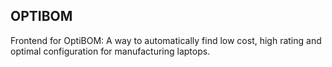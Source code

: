 ## OPTIBOM
Frontend for OptiBOM: A way to automatically find low cost, high rating and optimal configuration for manufacturing laptops.
